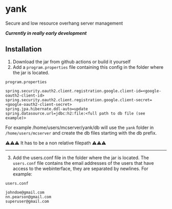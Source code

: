 # yank
Secure and low resource overhang server management

***Currently in really early development***

## Installation
1. Download the jar from github actions or build it yourself
2. Add a `program.properties` file containing this config in 
   the folder where the jar is located.
   
    
`program.properties`
```properties
spring.security.oauth2.client.registration.google.client-id=<google-oauth2-client-id>
spring.security.oauth2.client.registration.google.client-secret=<google-oauth2-client-secret>
spring.jpa.hibernate.ddl-auto=update
spring.datasource.url=jdbc:h2:file:<full path to db file (see example)>
```
For example /home/users/mcserver/yank/db will use the `yank` folder 
in `/home/users/mcserver` and create the db files starting with the db prefix.

⚠⚠⚠ It has to be a non relative filepath ⚠⚠⚠

---
3. Add the users.conf file in the folder where the jar is located. The `users.conf` file
    contains the email addresses of the users that have access to the webinterface, they
    are separated by newlines. 
    For example:

`users.conf`

```text
johndoe@gmail.com
nn.pearson@gmail.com
superuser@gmail.com
```